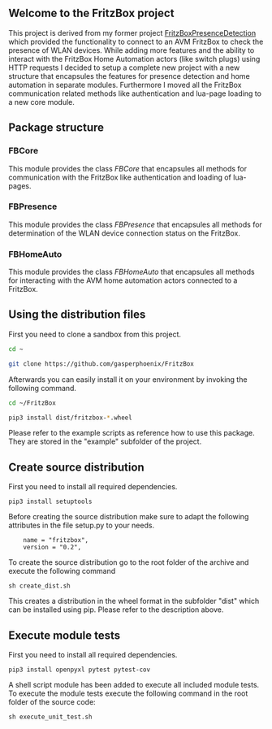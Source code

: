 ## Welcome to the FritzBox project

This project is derived from my former project [FritzBoxPresenceDetection](https://github.com/gasperphoenix/FritzBoxPresenceDetection) which provided the functionality to connect to an AVM FritzBox to check the presence of WLAN devices. While adding more features and the ability to interact with the FritzBox Home Automation actors (like switch plugs) using HTTP requests I decided to setup a complete new project with a new structure that encapsules the features for presence detection and home automation in separate modules. Furthermore I moved all the FritzBox communication related methods like authentication and lua-page loading to a new core module.

## Package structure

### FBCore
This module provides the class *FBCore* that encapsules all methods for communication with the FritzBox like authentication and loading of lua-pages.  

### FBPresence
This module provides the class *FBPresence* that encapsules all methods for determination of the WLAN device connection status on the FritzBox.  

### FBHomeAuto
This module provides the class *FBHomeAuto* that encapsules all methods for interacting with the AVM home automation actors connected to a FritzBox.

## Using the distribution files
First you need to clone a sandbox from this project.

```bash
cd ~

git clone https://github.com/gasperphoenix/FritzBox
```

Afterwards you can easily install it on your environment by invoking the following command. 

```bash
cd ~/FritzBox

pip3 install dist/fritzbox-*.wheel
```

Please refer to the example scripts as reference how to use this package. They
are stored in the "example" subfolder of the project.

## Create source distribution
First you need to install all required dependencies.
```
pip3 install setuptools
```

Before creating the source distribution make sure to adapt the following attributes in the file setup.py to your needs.
```
    name = "fritzbox",
    version = "0.2",
```

To create the source distribution go to the root folder of the archive and execute the following command
```
sh create_dist.sh
```

This creates a distribution in the wheel format in the subfolder "dist" which
can be installed using pip. Please refer to the description above.


## Execute module tests
First you need to install all required dependencies.
```
pip3 install openpyxl pytest pytest-cov
```

A shell script module has been added to execute all included module tests. To execute the module tests execute the following command in the root folder of the source code:
```
sh execute_unit_test.sh
```
